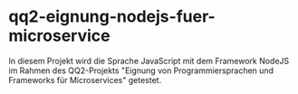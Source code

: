 # qq2-eignung-nodejs-fuer-microservice
In diesem Projekt wird die Sprache JavaScript mit dem Framework NodeJS im Rahmen des QQ2-Projekts "Eignung von Programmiersprachen und Frameworks für Microservices" getestet.
